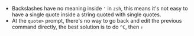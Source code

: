 - Backslashes have no meaning inside `'` in `zsh`, this means it's not easy to have a single quote inside a string quoted with single quotes.
- At the `quote>` prompt, there's no way to go back and edit the previous command directly, the best solution is to do `^C`, then `↑`
